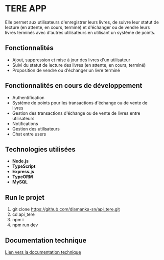 # TERE APP

Elle permet aux utilisateurs d'enregistrer leurs livres, de suivre leur statut de lecture (en attente, en cours, terminé) et d'échanger ou de vendre leurs livres terminés avec d'autres utilisateurs en utilisant un système de points.

## Fonctionnalités

- Ajout, suppression et mise à jour des livres d'un utilisateur
- Suivi du statut de lecture des livres (en attente, en cours, terminé)
- Proposition de vendre ou d'échanger un livre terminé

## Fonctionnalités en cours de développement

- Authentification
- Système de points pour les transactions d'échange ou de vente de livres
- Gestion des transactions d'échange ou de vente de livres entre utilisateurs
- Notifications
- Gestion des utilisateurs
- Chat entre users

## Technologies utilisées

- **Node.js**
- **TypeScript**
- **Express.js**
- **TypeORM**
- **MySQL**

## Run le projet

1. git clone https://github.com/diamanka-sn/api_tere.git
2. cd api_tere
3. npm i
4. npm run dev

## Documentation technique

[Lien vers la documentation technique](https://www.postman.com/spaceflight-geoscientist-41806460/workspace/tere-api/collection/34504049-6494ae56-b6ae-4f37-badb-6e0b83d8831d?action=share&creator=34504049)